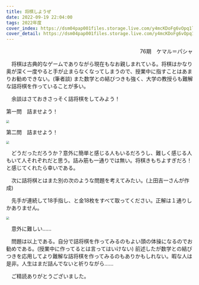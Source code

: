 ```yaml
---
title: 将棋しようぜ
date: 2022-09-19 22:04:00
tags: 2022年度
cover_index: https://dsm04pap001files.storage.live.com/y4mcKDoFg6vOpq1linjJcaFwAtuia_d2Akkli0fKlN-FdZtq3oWmnInncAqSMvO2Xe27yA8uHdfU-os_O_VAo-ndtsaGf3ytPhKhEt7I8pWxI1qzim_gX1WajAiJMOWCETb9-kgDGHdxBIlDeviCz4FLe9uJNaz5GgCzmxjPKNdWmJ4_L_J-L4hsA7Rn3PPdgTz?width=991&height=379&cropmode=none
cover_detail: https://dsm04pap001files.storage.live.com/y4mcKDoFg6vOpq1linjJcaFwAtuia_d2Akkli0fKlN-FdZtq3oWmnInncAqSMvO2Xe27yA8uHdfU-os_O_VAo-ndtsaGf3ytPhKhEt7I8pWxI1qzim_gX1WajAiJMOWCETb9-kgDGHdxBIlDeviCz4FLe9uJNaz5GgCzmxjPKNdWmJ4_L_J-L4hsA7Rn3PPdgTz?width=991&height=379&cropmode=none
---
```


<div style="text-align: right">76期　ケマル＝パシャ</div>

　将棋は古典的なゲームでありながら現在もなお親しまれている。将棋はかなり奥が深く一度やると手が止まらなくなってしまうので、授業中に指すことはあまりお勧めできない。(筆者談) また数学との結びつきも強く、大学の教授らも難解な詰将棋を作っていることが多い。

　余談はさておきさっそく詰将棋をしてみよう！

第一問　詰ませよう！

<img src="https://dsm04pap001files.storage.live.com/y4mJ7JLIiqshhaupdevZ47x_pha-cWfB0FiTZEg-IwAIG4z8r1f1ay-X2N8vGPptRyRGEovoVsVyKn9COhU5LmaUFeJqVfQ2OZAiAJGdgKN0NuLWdRRj29ePe-CLLj2HLGtiWl2Fa5GMjQca1G26yat6x3V1lOUrg-Y4VgMCwSrIC3lqJFNCk0-EeQynN79aaiz?width=960&height=1322&cropmode=none" style="zoom: 50%;" />

第二問　詰ませよう！

<img src="https://dsm04pap001files.storage.live.com/y4mYodrtOesw0syQR5OlIbhrk9MOgqXq_8-FIAAKf0e62paEHzPKKEnKK8azJLXwkYbgHS_5nBamC3lSH0ZFLTyxUvbNWE83YhVHXM3ycQPJmHm13sAWS5yKiQccfxgizjEn2bVfZ9A7DD-_5w5YK2Og7Prc3RZe2BGwk4VG73tSgBMX8WKPc6lxRBpHpwg1zCR?width=960&height=1358&cropmode=none" style="zoom: 50%;" >

　どうだっただろうか？意外に簡単と感じる人もいるだろうし、難しく感じる人もいて人それぞれだと思う。詰み筋も一通りでは無い。将棋きもちよすぎだろ！と感じてくれたら幸いである。

　次に詰将棋とはまた別の次のような問題を考えてみたい。(上田吉一さんが作成)

　先手が連続して18手指し、と金18枚をすべて取ってください。正解は１通りしかありません。

<img src="https://dsm04pap001files.storage.live.com/y4mjyTcNeU-cLIdzEKkTfHo_bBP8V3ot40grJPNb5Qa6hzGyfUEk-DQUWnkPdwMsqKKBnLMINs8HvqhyO7fO6ZTZksCpdbQv--cdD8Hk3D9cMQEC8QVtKlLhUkEbrqu6vwk_NmoL0_SSblBUjFsjQhBMVwsEsW2LXiRDJX5Dlu775ci87e31YVqMup0r2rn2e2L?width=697&height=768&cropmode=none" style="zoom:50%;" />

　意外に難しい……

　問題は以上である。自分で詰将棋を作ってみるのもよい頭の体操になるのでお勧めである。(授業中に作ってるとは言ってはいけない) 前述したが数学との結びつきを応用してより難解な詰将棋を作ってみるのもありかもしれない。暇な人は是非。人生はまだ詰んでないと祈りながら……


　ご精読ありがとうございました。